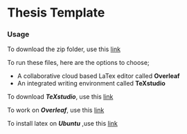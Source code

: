 # Thesis Template

### Usage

To download the zip folder, use this [link](https://github.com/clevernat/thesis-template/archive/refs/heads/master.zip)

To run these files, here are the options to choose;

- A collaborative cloud based LaTex editor called **Overleaf**
- An integrated writing environment called **TeXstudio**

To download ***TeXstudio***, use this [link](https://www.texstudio.org/#:~:text=TeXstudio%20is%20an%20integrated%20writing%20environment%20for%20creating%20LaTeX%20documents.&text=Therefore%20TeXstudio%20has%20numerous%20features,for%20all%20major%20operating%20systems.) 

To work on ***Overleaf***, use this [link](https://www.overleaf.com/)

To install latex on  ***Ubuntu*** ,use this [link](https://milq.github.io/install-latex-ubuntu-debian/)

